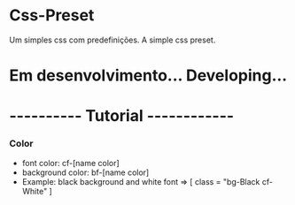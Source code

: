 # Css-Preset

Um simples css com predefinições. A simple css preset.  

# Em desenvolvimento... Developing...


# ---------- Tutorial ------------
### Color
  - font color: cf-[name color]  
  - background color: bf-[name color]  
  - Example: black background and white font => [ class = "bg-Black cf-White" ]
